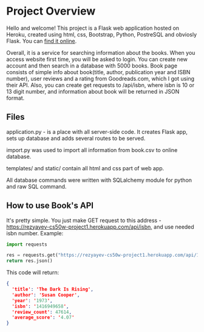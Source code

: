 # Project Overview

Hello and welcome! This project is a Flask web application hosted on Heroku, created using html, css, Bootstrap, Python, PostreSQL and obviosly Flask. You can [find it online](https://rezyayev-cs50w-project1.herokuapp.com/).

Overall, it is a service for searching information about the books. When you access website first time, you will be asked to login. You can create new account and then search in a database with 5000 books. Book page consists of simple info about book(title, author, publication year and ISBN number), user reviews and a rating from Goodreads.com, which I got using their API. Also, you can create get requests to /api/isbn, where isbn is 10 or 13 digit number, and information about book will be returned in JSON format.

## Files

application.py - is a place with all server-side code. It creates Flask app, sets up database and adds several routes to be served.

import.py was used to import all information from book.csv to online database.

templates/ and static/ contain all html and css part of web app.

All database commands were written with SQLalchemy module for python and raw SQL command.

## How to use Book's API

It's pretty simple. You just make GET request to this address - <https://rezyayev-cs50w-project1.herokuapp.com/api/isbn,> and use needed isbn number. Example:

~~~python
import requests

res = requests.get("https://rezyayev-cs50w-project1.herokuapp.com/api/1416949658")
return res.json()
~~~

This code will return:

~~~json
{
  'title': 'The Dark Is Rising',
  'author': 'Susan Cooper',
  'year': '1973',
  'isbn': '1416949658',
  'review_count': 47614,
  'average_score': '4.07'
}
~~~
